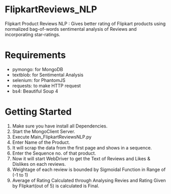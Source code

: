 # FlipkartReviews_NLP
Flipkart Product Reviews NLP : Gives better rating of Flipkart products using normalized bag-of-words sentimental analysis of Reviews and incorporating star-ratings.
# Requirements
* pymongo: for MongoDB
* textblob: for Sentimental Analysis
* selenium:  for PhantomJS
* requests:  to make HTTP request
* bs4:  Beautiful Soup 4
# Getting Started
1. Make sure you have install all Dependencies.
2. Start the MongoClient Server.
3. Execute Main_FlipkartReviewsNLP.py
4. Enter Name of the Product.
5. It will scrap the data from the first page and shows in a sequence.
6. Enter the Sequence no. of that product.
7. Now it will start WebDriver to get the Text of Reviews and Likes & Dislikes on each reviews.
8. Weightage of each review is bounded by Sigmoidal Function in Range of (-1 to 1)
9. Average of Rating Calculated through Analysing Revies and Rating Given by Flipkart(out of 5) is calculated is Final.



